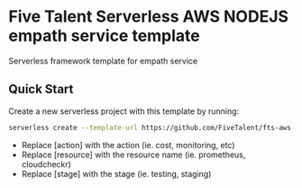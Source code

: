 # Five Talent Serverless AWS NODEJS empath service template

Serverless framework template for empath service

## Quick Start

Create a new serverless project with this template by running:

```bash
serverless create --template-url https://github.com/FiveTalent/fts-aws-nodejs/tree/master/templates/fts-aws-empath-service-template --path /path_to_awesome_service --name [action]-service-[resource] --stage [stage]
```

- Replace [action] with the action (ie. cost, monitoring, etc)
- Replace [resource] with the resource name (ie. prometheus, cloudcheckr)
- Replace [stage] with the stage (ie. testing, staging)
